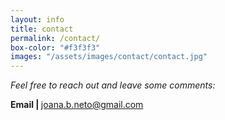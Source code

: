 ```yaml
---
layout: info
title: contact
permalink: /contact/
box-color: "#f3f3f3" 
images: "/assets/images/contact/contact.jpg"
---
```


<i> Feel free to reach out and leave some comments: </i>

<strong> Email | </strong> joana.b.neto@gmail.com
